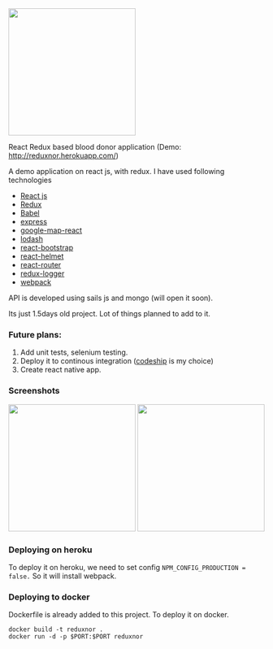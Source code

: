 <img src="https://www.dropbox.com/s/w0kjalp73brkhqq/Screenshot%202016-06-08%2018.17.41.png?raw=1" width="250">

React Redux based blood donor application (Demo: http://reduxnor.herokuapp.com/)

A demo application on react js, with redux. I have used following technologies

* [React js](https://facebook.github.io/react/)
* [Redux](https://github.com/reactjs/redux)
* [Babel](https://babeljs.io/)
* [express](http://expressjs.com/)
* [google-map-react](https://github.com/istarkov/google-map-react)
* [lodash](https://lodash.com/)
* [react-bootstrap](https://react-bootstrap.github.io/)
* [react-helmet](https://github.com/nfl/react-helmet)
* [react-router](https://github.com/reactjs/react-router)
* [redux-logger](https://github.com/evgenyrodionov/redux-logger)
* [webpack](https://webpack.github.io/)

API is developed using sails js and mongo (will open it soon). 

Its just 1.5days old project. Lot of things planned to add to it.

### Future plans:

1. Add unit tests, selenium testing.
2. Deploy it to continous integration ([codeship](https://codeship.com/) is my choice)
3. Create react native app. 

### Screenshots
<img src="https://www.dropbox.com/s/twn6zozgzw2ln6o/Screenshot%202016-06-08%2019.51.21.png?raw=1" width="250">
<img src="https://www.dropbox.com/s/o0og6wxjly5xir2/Screenshot%202016-06-08%2018.16.37.png?raw=1" width="250">

### Deploying on heroku
To deploy it on heroku, we need to set config ``` NPM_CONFIG_PRODUCTION = false. ``` So it will install webpack.

### Deploying to docker
Dockerfile is already added to this project. To deploy it on docker.
 ```
docker build -t reduxnor .
docker run -d -p $PORT:$PORT reduxnor
 ```

